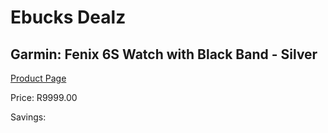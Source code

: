 
# Ebucks Dealz
## Garmin: Fenix 6S Watch with Black Band - Silver
[Product Page](https://www.ebucks.com/web/shop/productSelected.do?prodId=646529070&catId=872270976)

Price: R9999.00

Savings: 


	